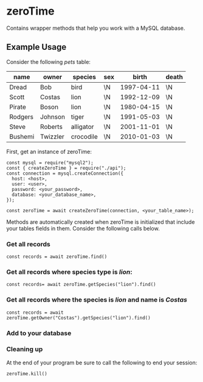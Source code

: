 # zeroTime
Contains wrapper methods that help you work with a MySQL database.

## Example Usage

Consider the following *pets* table:

|name   |owner  |species |sex      |birth|death     |
|-------|-------|--------|---------|-----|----------|
|Dread  |Bob    |bird    |\N       |1997-04-11|\N        |
|Scott  |Costas |lion    |\N       |1992-12-09|\N        |
|Pirate |Boson  |lion    |\N       |1980-04-15|\N        |
|Rodgers|Johnson|tiger   |\N       |1991-05-03|\N        |
|Steve  |Roberts|alligator|\N       |2001-11-01|\N        |
|Bushemi|Twizzler|crocodile|\N       |2010-01-03|\N        |

First, get an instance of zeroTime:
```
const mysql = require("mysql2");
const { createZeroTime } = require("./api");
const connection = mysql.createConnection({
  host: <host>,
  user: <user>,
  password: <your_password>,
  database: <your_database_name>,
});

const zeroTime = await createZeroTime(connection, <your_table_name>);
```

Methods are automatically created when zeroTime is initialized that include your tables fields in them. Consider the following calls below.

### Get all records

`const records = await zeroTime.find()`

### Get all records where species type is *lion*:

`const records= await zeroTime.getSpecies("lion").find()`

### Get all records where the species is *lion* and name is *Costas*

`const records = await zeroTime.getOwner("Costas").getSpecies("lion").find()`

### Add to your database

### Cleaning up

At the end of your program be sure to call the following to end your session:

`zeroTime.kill()`